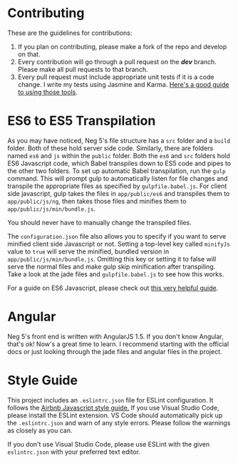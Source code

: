 # Contributing
These are the guidelines for contributions:

1. If you plan on contributing, please make a fork of the repo and develop
on that.
2. Every contribution will go through a pull request on the 
***dev*** branch. Please make all pull requests to that branch. 
3. Every pull request must include appropriate unit tests if it is a code change.
I write my tests using Jasmine and Karma. [Here's a good guide to using those tools](https://scotch.io/tutorials/testing-angularjs-with-jasmine-and-karma-part-1).
 

# ES6 to ES5 Transpilation
As you may have noticed, Neg 5's file structure has a ```src``` folder
and a ```build``` folder. Both of these hold server side code. Similarly,
there are folders named ```es6``` and ```js``` within the ```public``` folder.
Both the ```es6``` and ```src``` folders hold ES6 Javascript code, which Babel
transpiles down to ES5 code and pipes to the other two folders. To set up automatic
Babel transpilation, run the ```gulp``` command. This will prompt gulp to
automatically listen for file changes and transpile the appropriate files as specified
by ```gulpfile.babel.js```. For client side javascript, gulp takes the files in ```app/public/es6``` and
transpiles them to ```app/public/js/ng```, then takes those files and minifies them to ```app/public/js/min/bundle.js```.

You should never have to manually change the transpiled files.

The ```configuration.json``` file also allows you to specify if you want to serve minified client side Javascript or not. 
Setting a top-level key called ```minifyJs``` value to ```true``` will serve the minified, bundled version in ```app/public/js/min/bundle.js```.
Omitting this key or setting it to false will serve the normal files and make gulp skip minification after transpiling.  
Take a look at the jade files and ```gulpfile.babel.js``` to see how this works.  

For a guide on ES6 Javascript, please check out [this very helpful guide](https://github.com/lukehoban/es6features).

# Angular

Neg 5's front end is written with AngularJS 1.5. If you don't know Angular, that's ok!
Now's a great time to learn. I recommend starting with the official docs or just 
looking through the jade files and angular files in the project.

# Style Guide
This project includes an ```.eslintrc.json``` file for ESLint configuration.
It follows the [Airbnb Javascript style guide.](https://github.com/airbnb/javascript)
If you use Visual Studio Code, please install the ESLint extension.
VS Code should automatically pick up the ```.eslintrc.json``` and warn of any
style errors. Please follow the warnings as closely as you can.

If you don't use Visual Studio Code, please use ESLint with the given
```eslintrc.json``` with your preferred text editor.  


